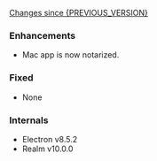 [Changes since {PREVIOUS_VERSION}](https://github.com/realm/realm-studio/compare/{PREVIOUS_VERSION}...{CURRENT_VERSION})

### Enhancements

- Mac app is now notarized.

### Fixed

- None

### Internals

- Electron v8.5.2
- Realm v10.0.0
